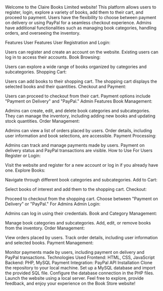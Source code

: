 Welcome to the Claire Books Limited website! This platform allows users to register, login, explore a variety of books, add them to their cart, and proceed to payment. Users have the flexibility to choose between payment on delivery or using PayPal for a seamless checkout experience. Admins have additional functionalities such as managing book categories, handling orders, and overseeing the inventory.

Features
User Features
User Registration and Login:

Users can register and create an account on the website.
Existing users can log in to access their accounts.
Book Browsing:

Users can explore a wide range of books organized by categories and subcategories.
Shopping Cart:

Users can add books to their shopping cart.
The shopping cart displays the selected books and their quantities.
Checkout and Payment:

Users can proceed to checkout from their cart.
Payment options include "Payment on Delivery" and "PayPal."
Admin Features
Book Management:

Admins can create, edit, and delete book categories and subcategories.
They can manage the inventory, including adding new books and updating stock quantities.
Order Management:

Admins can view a list of orders placed by users.
Order details, including user information and book selections, are accessible.
Payment Processing:

Admins can track and manage payments made by users.
Payment on delivery status and PayPal transactions are visible.
How to Use
For Users
Register or Login:

Visit the website and register for a new account or log in if you already have one.
Explore Books:

Navigate through different book categories and subcategories.
Add to Cart:

Select books of interest and add them to the shopping cart.
Checkout:

Proceed to checkout from the shopping cart.
Choose between "Payment on Delivery" or "PayPal."
For Admins
Admin Login:

Admins can log in using their credentials.
Book and Category Management:

Manage book categories and subcategories.
Add, edit, or remove books from the inventory.
Order Management:

View orders placed by users.
Track order details, including user information and selected books.
Payment Management:

Monitor payments made by users, including payment on delivery and PayPal transactions.
Technologies Used
Frontend: HTML, CSS, JavaScript
Backend: PHP, MySQL
Payment Integration: PayPal API
Installation
Clone the repository to your local machine.
Set up a MySQL database and import the provided SQL file.
Configure the database connection in the PHP files.
Launch the website using a local server.
Feel free to explore, provide feedback, and enjoy your experience on the Book Store website!